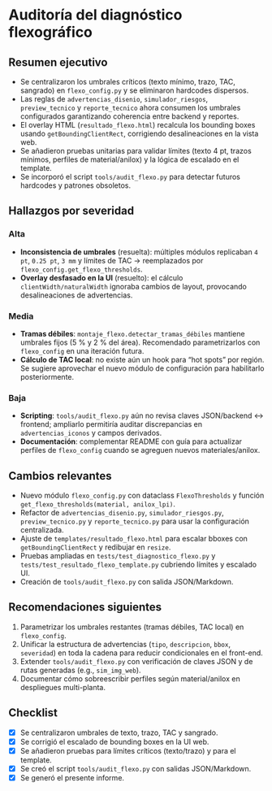 # Auditoría del diagnóstico flexográfico

## Resumen ejecutivo
- Se centralizaron los umbrales críticos (texto mínimo, trazo, TAC, sangrado) en `flexo_config.py` y se eliminaron hardcodes dispersos.
- Las reglas de `advertencias_disenio`, `simulador_riesgos`, `preview_tecnico` y `reporte_tecnico` ahora consumen los umbrales configurados garantizando coherencia entre backend y reportes.
- El overlay HTML (`resultado_flexo.html`) recalcula los bounding boxes usando `getBoundingClientRect`, corrigiendo desalineaciones en la vista web.
- Se añadieron pruebas unitarias para validar límites (texto 4 pt, trazos mínimos, perfiles de material/anilox) y la lógica de escalado en el template.
- Se incorporó el script `tools/audit_flexo.py` para detectar futuros hardcodes y patrones obsoletos.

## Hallazgos por severidad
### Alta
- **Inconsistencia de umbrales** (resuelta): múltiples módulos replicaban `4 pt`, `0.25 pt`, `3 mm` y límites de TAC → reemplazados por `flexo_config.get_flexo_thresholds`.
- **Overlay desfasado en la UI** (resuelto): el cálculo `clientWidth/naturalWidth` ignoraba cambios de layout, provocando desalineaciones de advertencias.

### Media
- **Tramas débiles**: `montaje_flexo.detectar_tramas_débiles` mantiene umbrales fijos (5 % y 2 % del área). Recomendado parametrizarlos con `flexo_config` en una iteración futura.
- **Cálculo de TAC local**: no existe aún un hook para “hot spots” por región. Se sugiere aprovechar el nuevo módulo de configuración para habilitarlo posteriormente.

### Baja
- **Scripting**: `tools/audit_flexo.py` aún no revisa claves JSON/backend ↔ frontend; ampliarlo permitiría auditar discrepancias en `advertencias_iconos` y campos derivados.
- **Documentación**: complementar README con guía para actualizar perfiles de `flexo_config` cuando se agreguen nuevos materiales/anilox.

## Cambios relevantes
- Nuevo módulo `flexo_config.py` con dataclass `FlexoThresholds` y función `get_flexo_thresholds(material, anilox_lpi)`.
- Refactor de `advertencias_disenio.py`, `simulador_riesgos.py`, `preview_tecnico.py` y `reporte_tecnico.py` para usar la configuración centralizada.
- Ajuste de `templates/resultado_flexo.html` para escalar bboxes con `getBoundingClientRect` y redibujar en `resize`.
- Pruebas ampliadas en `tests/test_diagnostico_flexo.py` y `tests/test_resultado_flexo_template.py` cubriendo límites y escalado UI.
- Creación de `tools/audit_flexo.py` con salida JSON/Markdown.

## Recomendaciones siguientes
1. Parametrizar los umbrales restantes (tramas débiles, TAC local) en `flexo_config`.
2. Unificar la estructura de advertencias (`tipo`, `descripcion`, `bbox`, `severidad`) en toda la cadena para reducir condicionales en el front-end.
3. Extender `tools/audit_flexo.py` con verificación de claves JSON y de rutas generadas (e.g., `sim_img_web`).
4. Documentar cómo sobreescribir perfiles según material/anilox en despliegues multi-planta.

## Checklist
- [x] Se centralizaron umbrales de texto, trazo, TAC y sangrado.
- [x] Se corrigió el escalado de bounding boxes en la UI web.
- [x] Se añadieron pruebas para límites críticos (texto/trazo) y para el template.
- [x] Se creó el script `tools/audit_flexo.py` con salidas JSON/Markdown.
- [x] Se generó el presente informe.
